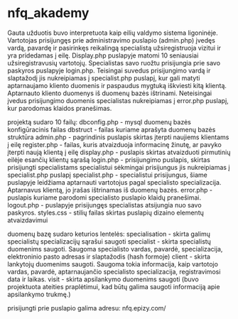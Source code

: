 # nfq_akademy
Gauta užduotis buvo interpretuota kaip eilių valdymo sistema ligoninėje.
Vartotojas prisijungęs prie administravimo puslapio (admin.php) įvedęs vardą, pavardę ir pasirinkęs reikalingą specialistą užsiregistruoja vizitui ir yra pridedamas į eilę. Display.php puslapyje matomi 10 seniausiai užsiregistravusių vartotojų.
Specialistas savo ruožtu prisijungia prie savo paskyros puslapyje login.php. Teisingai suvedus prisijungimo vardą ir slaptažodį jis nukreipiamas į specialist.php puslapį, kur gali matyti aptarnaujamo kliento duomenis ir paspaudus mygtuką iškviesti kitą klientą. Aptarnauto kliento duomenys iš duomenų bazės ištrinami. Neteisingai įvedus prisijungimo duomenis specialistas nukreipiamas į error.php puslapį, kur parodomas klaidos pranešimas.

projektą sudaro 10 failų:
dbconfig.php - mysql duomenų bazės konfigūracinis failas
dbstruct - failas kuriame aprašyta duomenų bazės struktūra
admin.php - pagrindinis puslapis skirtas įterpti naujiems klientams į eilę
register.php - failas, kuris atvaizduoja informacinę žinutę, ar pavyko įterpti naują klientą į eilę
display.php - puslapis skirtas atvaizduoti pirmutinių eilėje esančių klientų sąrašą
login.php - prisijungimo puslapis, skirtas prisijungti specialistams
specialistui sėkmingai prisijungus jis nukreipiamas į specialist.php puslapį
specialist.php - specialistui prisijungus, šiame puslapyje leidžiama aptarnauti vartotojus pagal specialisto specializacija. Aptarnavus klientą, jo įrašas ištrinamas iš duomenų bazės.
error.php - puslapis kuriame parodomi specialisto puslapio klaidų pranešimai.
logout.php - puslapyje prisijungęs specialistas atsijungia nuo savo paskyros.
styles.css - stilių failas skirtas puslapių dizaino elementų atvaizdavimui

duomenų bazę sudaro keturios lentelės:
specialisation - skirta galimų specialistų specializacijų sąrašui saugoti
specialist - skirta specialistų duomenims saugoti. Saugoma specialisto vardas, pavardė, specializacija, elektroninio pasto adresas ir slaptažodis (hash formoje)
client - skirta lankytojų duomenims saugoti. Saugoma tokia informacija, kaip vartotojo vardas, pavardė, aptarnaujančio specialisto specializacija, registravimosi data ir laikas.
visit - skirta apsilankymo duomenims saugoti (buvo projektuota ateities praplėtimui, kad būtų galima saugoti informaciją apie apsilankymo trukmę.)

prisijungti prie puslapio galima adresu:
nfq.epizy.com/


